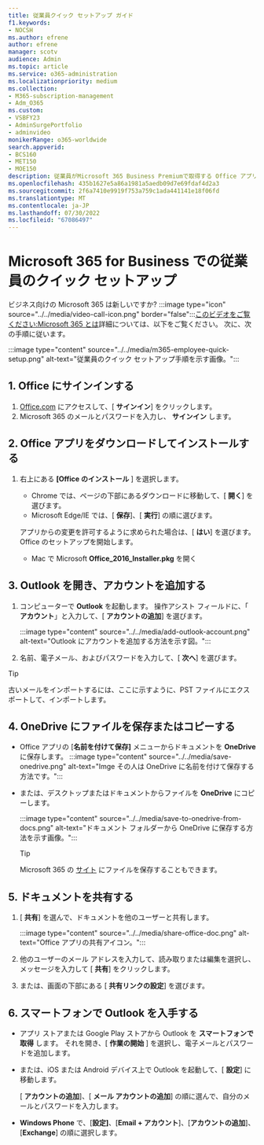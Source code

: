 ```yaml
---
title: 従業員クイック セットアップ ガイド
f1.keywords:
- NOCSH
ms.author: efrene
author: efrene
manager: scotv
audience: Admin
ms.topic: article
ms.service: o365-administration
ms.localizationpriority: medium
ms.collection:
- M365-subscription-management
- Adm_O365
ms.custom:
- VSBFY23
- AdminSurgePortfolio
- adminvideo
monikerRange: o365-worldwide
search.appverid:
- BCS160
- MET150
- MOE150
description: 従業員がMicrosoft 365 Business Premiumで取得する Office アプリを設定する方法を学習するのに役立ちます。
ms.openlocfilehash: 435b1627e5a86a1981a5aedb09d7e69fdaf4d2a3
ms.sourcegitcommit: 2f6a7410e9919f753a759c1ada441141e18f06fd
ms.translationtype: MT
ms.contentlocale: ja-JP
ms.lasthandoff: 07/30/2022
ms.locfileid: "67086497"
---
```

# <a name="employee-quick-setup-in-microsoft-365-for-business"></a>Microsoft 365 for Business での従業員のクイック セットアップ

ビジネス向けの Microsoft 365 は新しいですか? :::image type="icon" source="../../media/video-call-icon.png" border="false":::[このビデオをご覧ください:Microsoft 365 とは](../admin-overview/what-is-microsoft-365.md)詳細については、以下をご覧ください。 次に、次の手順に従います。

:::image type="content" source="../../media/m365-employee-quick-setup.png" alt-text="従業員のクイック セットアップ手順を示す画像。":::

## <a name="1-sign-in-to-office"></a>1. Office にサインインする

1. [Office.com](https://office.com) にアクセスして、[ **サインイン**] をクリックします。
1. Microsoft 365 のメールとパスワードを入力し、 **サインイン** します。

## <a name="2-download-and-install-office-apps"></a>2. Office アプリをダウンロードしてインストールする

1. 右上にある **[Office のインストール** ] を選択します。
    - Chrome では、ページの下部にあるダウンロードに移動して、[ **開く**] を選びます。
    - Microsoft Edge/IE では、[ **保存**]、[ **実行**] の順に選びます。
    
    アプリからの変更を許可するように求められた場合は、[ **はい**] を選びます。Office のセットアップを開始します。
    - Mac で Microsoft **Office_2016_Installer.pkg** を開く

## <a name="3-open-outlook-and-add-your-account"></a>3. Outlook を開き、アカウントを追加する

1. コンピューターで **Outlook** を起動します。 操作アシスト フィールドに、「 **アカウント**」と入力して、[ **アカウントの追加**] を選びます。

    :::image type="content" source="../../media/add-outlook-account.png" alt-text="Outlook にアカウントを追加する方法を示す図。":::



1. 名前、電子メール、およびパスワードを入力して、[ **次へ**] を選びます。

> [!TIP]
> 古いメールをインポートするには、ここに示すように、PST ファイルにエクスポートして、インポートします。

## <a name="4-save-or-copy-files-to-onedrive"></a>4. OneDrive にファイルを保存またはコピーする

- Office アプリの [**名前を付けて保存]** メニューからドキュメントを **OneDrive** に保存します。
    :::image type="content" source="../../media/save-onedrive.png" alt-text="Imge その人は OneDrive に名前を付けて保存する方法です。":::

- または、デスクトップまたはドキュメントからファイルを **OneDrive** にコピーします。

    :::image type="content" source="../../media/save-to-onedrive-from-docs.png" alt-text="ドキュメント フォルダーから OneDrive に保存する方法を示す画像。":::

    > [!TIP]
    > Microsoft 365 の [サイト](https://support.microsoft.com/office/d18d21a0-1f9f-4f6c-ac45-d52afa0a4a2e) にファイルを保存することもできます。

## <a name="5-share-documents"></a>5. ドキュメントを共有する

1. [ **共有**] を選んで、ドキュメントを他のユーザーと共有します。

    :::image type="content" source="../../media/share-office-doc.png" alt-text="Office アプリの共有アイコン。":::

1. 他のユーザーのメール アドレスを入力して、読み取りまたは編集を選択し、メッセージを入力して [ **共有**] をクリックします。
1. または、画面の下部にある [ **共有リンクの設定**] を選びます。

## <a name="6-get-outlook-on-your-phone"></a>6. スマートフォンで Outlook を入手する

- アプリ ストアまたは Google Play ストアから Outlook を **スマートフォンで取得** します。 それを開き、[ **作業の開始** ] を選択し、電子メールとパスワードを追加します。
- または、iOS または Android デバイス上で Outlook を起動して、[ **設定**] に移動します。

    [ **アカウントの追加**]、[ **メール アカウントの追加**] の順に選んで、自分のメールとパスワードを入力します。
- **Windows Phone** で、[**設定]**、[**Email + アカウント**]、[**アカウントの追加**]、[**Exchange**] の順に選択します。